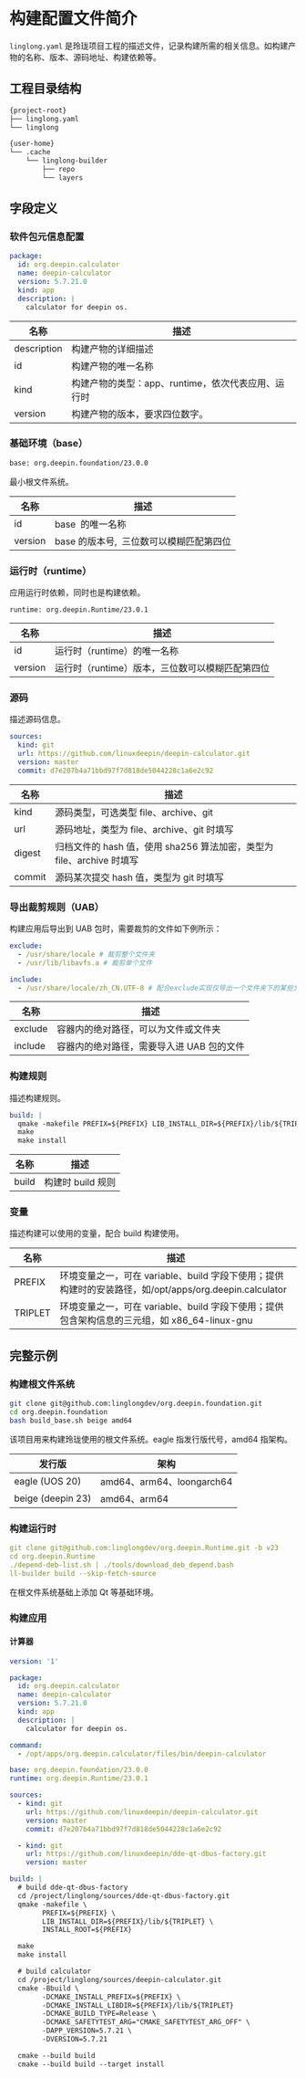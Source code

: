 <!--
SPDX-FileCopyrightText: 2023 UnionTech Software Technology Co., Ltd.

SPDX-License-Identifier: LGPL-3.0-or-later
-->

# 构建配置文件简介

`linglong.yaml` 是玲珑项目工程的描述文件，记录构建所需的相关信息。如构建产物的名称、版本、源码地址、构建依赖等。

## 工程目录结构

```bash
{project-root}
├── linglong.yaml
└── linglong

{user-home}
└── .cache
    └── linglong-builder
        ├── repo
        └── layers
```

## 字段定义

### 软件包元信息配置

```yaml
package:
  id: org.deepin.calculator
  name: deepin-calculator
  version: 5.7.21.0
  kind: app
  description: |
    calculator for deepin os.
```

| 名称        | 描述                                               |
| ----------- | -------------------------------------------------- |
| description | 构建产物的详细描述                                 |
| id          | 构建产物的唯一名称                                 |
| kind        | 构建产物的类型：app、runtime，依次代表应用、运行时 |
| version     | 构建产物的版本，要求四位数字。                     |

### 基础环境（base）

```bash
base: org.deepin.foundation/23.0.0
```

最小根文件系统。

| 名称    | 描述                                     |
| ------- | ---------------------------------------- |
| id      | base  的唯一名称                         |
| version | base 的版本号,  三位数可以模糊匹配第四位 |

### 运行时（runtime）

应用运行时依赖，同时也是构建依赖。

```text
runtime: org.deepin.Runtime/23.0.1
```

| 名称    | 描述                                            |
| ------- | ----------------------------------------------- |
| id      | 运行时（runtime）的唯一名称                     |
| version | 运行时（runtime）版本，三位数可以模糊匹配第四位 |

### 源码

描述源码信息。

```yaml
sources:
  kind: git
  url: https://github.com/linuxdeepin/deepin-calculator.git
  version: master
  commit: d7e207b4a71bbd97f7d818de5044228c1a6e2c92
```

| 名称   | 描述                                                                  |
| ------ | --------------------------------------------------------------------- |
| kind   | 源码类型，可选类型 file、archive、git                                 |
| url    | 源码地址，类型为 file、archive、git 时填写                            |
| digest | 归档文件的 hash 值，使用 sha256 算法加密，类型为 file、archive 时填写 |
| commit | 源码某次提交 hash 值，类型为 git 时填写                               |

### 导出裁剪规则（UAB）

构建应用后导出到 UAB 包时，需要裁剪的文件如下例所示：

```yaml
exclude:
  - /usr/share/locale # 裁剪整个文件夹
  - /usr/lib/libavfs.a # 裁剪单个文件

include:
  - /usr/share/locale/zh_CN.UTF-8 # 配合exclude实现仅导出一个文件夹下的某些文件
```

| 名称    | 描述                                      |
| ------- | ----------------------------------------- |
| exclude | 容器内的绝对路径，可以为文件或文件夹      |
| include | 容器内的绝对路径，需要导入进 UAB 包的文件 |

### 构建规则

描述构建规则。

```yaml
build: |
  qmake -makefile PREFIX=${PREFIX} LIB_INSTALL_DIR=${PREFIX}/lib/${TRIPLET}
  make
  make install
```

| 名称  | 描述              |
| ----- | ----------------- |
| build | 构建时 build 规则 |

### 变量

描述构建可以使用的变量，配合 build 构建使用。

| 名称    | 描述                                                                                                   |
| ------- | ------------------------------------------------------------------------------------------------------ |
| PREFIX  | 环境变量之一，可在 variable、build 字段下使用；提供构建时的安装路径，如/opt/apps/org.deepin.calculator |
| TRIPLET | 环境变量之一，可在 variable、build 字段下使用；提供包含架构信息的三元组，如 x86_64-linux-gnu           |

## 完整示例

### 构建根文件系统

```bash
git clone git@github.com:linglongdev/org.deepin.foundation.git
cd org.deepin.foundation
bash build_base.sh beige amd64
```

该项目用来构建玲珑使用的根文件系统。eagle 指发行版代号，amd64 指架构。

| 发行版            | 架构                      |
| ----------------- | ------------------------- |
| eagle (UOS 20)    | amd64、arm64、loongarch64 |
| beige (deepin 23) | amd64、arm64              |

### 构建运行时

```yaml
git clone git@github.com:linglongdev/org.deepin.Runtime.git -b v23
cd org.deepin.Runtime
./depend-deb-list.sh | ./tools/download_deb_depend.bash
ll-builder build --skip-fetch-source
```

在根文件系统基础上添加 Qt 等基础环境。

### 构建应用

#### 计算器

```yaml
version: '1'

package:
  id: org.deepin.calculator
  name: deepin-calculator
  version: 5.7.21.0
  kind: app
  description: |
    calculator for deepin os.

command:
  - /opt/apps/org.deepin.calculator/files/bin/deepin-calculator

base: org.deepin.foundation/23.0.0
runtime: org.deepin.Runtime/23.0.1

sources:
  - kind: git
    url: https://github.com/linuxdeepin/deepin-calculator.git
    version: master
    commit: d7e207b4a71bbd97f7d818de5044228c1a6e2c92

  - kind: git
    url: https://github.com/linuxdeepin/dde-qt-dbus-factory.git
    version: master

build: |
  # build dde-qt-dbus-factory
  cd /project/linglong/sources/dde-qt-dbus-factory.git
  qmake -makefile \
        PREFIX=${PREFIX} \
        LIB_INSTALL_DIR=${PREFIX}/lib/${TRIPLET} \
        INSTALL_ROOT=${PREFIX}

  make
  make install

  # build calculator
  cd /project/linglong/sources/deepin-calculator.git
  cmake -Bbuild \
        -DCMAKE_INSTALL_PREFIX=${PREFIX} \
        -DCMAKE_INSTALL_LIBDIR=${PREFIX}/lib/${TRIPLET}
        -DCMAKE_BUILD_TYPE=Release \
        -DCMAKE_SAFETYTEST_ARG="CMAKE_SAFETYTEST_ARG_OFF" \
        -DAPP_VERSION=5.7.21 \
        -DVERSION=5.7.21

  cmake --build build
  cmake --build build --target install
```
